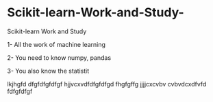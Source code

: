 # Scikit-learn-Work-and-Study-
Scikit-learn Work and Study 

1- All the work of machine learning

2- You need to know numpy, pandas

3- You also know the statistit      

lkjhgfd
dfgfdfgfdfgf
hjjvcxvdfdfgfdfgd
    fhgfgffg
jjjjcxcvbv
cvbvdcxdfvfd
fdfgfdfgf
